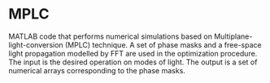 # MPLC

MATLAB code that performs numerical simulations based on Multiplane-light-conversion (MPLC) technique. A set of phase masks and a free-space light propagation modelled by FFT are used in the optimization procedure. The input is the desired operation on modes of light. The output is a set of numerical arrays corresponding to the phase masks.
